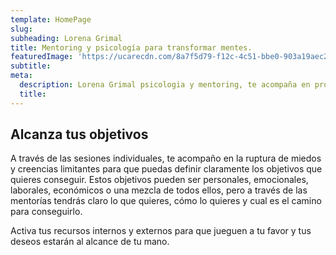 ```yaml
---
template: HomePage
slug: 
subheading: Lorena Grimal
title: Mentoring y psicología para transformar mentes.
featuredImage: 'https://ucarecdn.com/8a7f5d79-f12c-4c51-bbe0-903a19aec28d/'
subtitle: 
meta:
  description: Lorena Grimal psicologia y mentoring, te acompaña en procesos de transformación a través de sesiones individuales, sesiones grupales, sesiones online para que alcances tu bienestar emocional con una metodología de mentoría efectiva basada en la terapia breve estratégica.
  title:
---
```


## Alcanza tus objetivos

  A través de las sesiones individuales, te acompaño en la ruptura de miedos y creencias limitantes para que puedas definir claramente los objetivos que quieres conseguir.
  Estos objetivos pueden ser personales, emocionales, laborales, económicos o una mezcla de todos ellos, pero a través de las mentorías tendrás claro lo que quieres, cómo lo quieres y cual es el camino para conseguirlo.
  
  Activa tus recursos internos y externos para que jueguen a tu favor y tus deseos estarán al alcance de tu mano.


